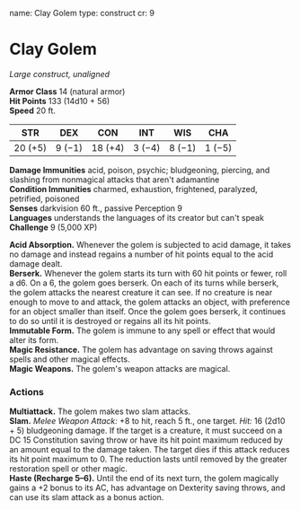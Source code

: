 name: Clay Golem
type: construct
cr: 9

# Clay Golem 
_Large construct, unaligned_

**Armor Class** 14 (natural armor)    
**Hit Points** 133 (14d10 + 56)    
**Speed** 20 ft. 

| STR     | DEX     | CON     | INT     | WIS     | CHA     |
|---------|---------|---------|---------|---------|---------|
| 20 (+5) | 9 (−1)  | 18 (+4) | 3 (−4)  | 8 (−1)  | 1 (−5)  |

**Damage Immunities** acid, poison, psychic; bludgeoning, piercing, and slashing from nonmagical attacks that aren't adamantine    
**Condition Immunities** charmed, exhaustion, frightened, paralyzed, petrified, poisoned    
**Senses** darkvision 60 ft., passive Perception 9    
**Languages** understands the languages of its creator but can't speak    
**Challenge** 9 (5,000 XP) 

**Acid Absorption.** Whenever the golem is subjected to acid damage, it takes no damage and instead regains a number of hit points equal to the acid damage dealt.    
**Berserk.** Whenever the golem starts its turn with 60 hit points or fewer, roll a d6. On a 6, the golem goes berserk. On each of its turns while berserk, the golem attacks the nearest creature it can see. If no creature is near enough to move to and attack, the golem attacks an object, with preference for an object smaller than itself. Once the golem goes berserk, it continues to do so until it is destroyed or regains all its hit points.    
**Immutable Form.** The golem is immune to any spell or effect that would alter its form.    
**Magic Resistance.** The golem has advantage on saving throws against spells and other magical effects.    
**Magic Weapons.** The golem's weapon attacks are magical. 

### Actions 
**Multiattack.** The golem makes two slam attacks.    
**Slam.** _Melee Weapon Attack:_ +8 to hit, reach 5 ft., one target. _Hit:_ 16 (2d10 + 5) bludgeoning damage. If the target is a creature, it must succeed on a DC 15 Constitution saving throw or have its hit point maximum reduced by an amount equal to the damage taken. The target dies if this attack reduces its hit point maximum to 0. The reduction lasts until removed by the greater restoration spell or other magic.    
**Haste (Recharge 5–6).** Until the end of its next turn, the golem magically gains a +2 bonus to its AC, has advantage on Dexterity saving throws, and can use its slam attack as a bonus action.